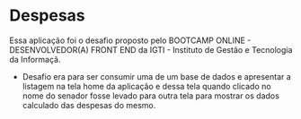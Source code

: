 # Despesas

Essa aplicação foi o desafio proposto pelo BOOTCAMP ONLINE - DESENVOLVEDOR(A) FRONT END da IGTI - Instituto de Gestão e Tecnologia da Informaçã.

- Desafio era para ser consumir uma de um base de dados e apresentar a listagem na tela home da aplicação e dessa tela quando clicado no nome do senador fosse levado para outra tela para mostrar os dados calculado das despesas do mesmo.
